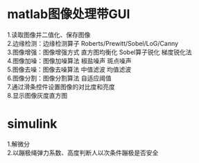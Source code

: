 # matlab图像处理带GUI  
1.读取图像并二值化、保存图像  
2.边缘检测：边缘检测算子 Roberts/Prewitt/Sobel/LoG/Canny      
3.图像增强：图像增强方式 
直方图均衡化
Sobel算子锐化
梯度锐化法    
	4.图像加噪：图像加噪算法
椒盐噪声
斑点噪声  
	5.图像去噪：图像去噪算法
中值滤波
均值滤波  
	6.图像分割：图像分割算法
自适应阈值  
	7.通过滑条控件设置图像的对比度和亮度  
	8.显示图像灰度直方图    
# simulink  
1.解微分  
2.以蹦极绳弹力系数、高度判断人以次条件蹦极是否安全
